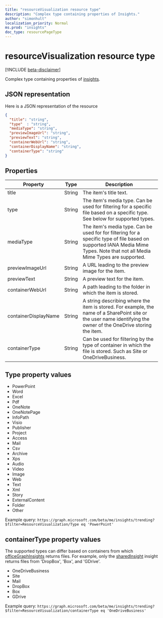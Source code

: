 ```yaml
---
title: "resourceVisualization resource type"
description: "Complex type containing properties of Insights."
author: "simonhult"
localization_priority: Normal
ms.prod: "insights"
doc_type: resourcePageType
---
```


# resourceVisualization resource type

[!INCLUDE [beta-disclaimer](../../includes/beta-disclaimer.md)]

Complex type containing properties of [insights](officegraphinsights.md).

## JSON representation

Here is a JSON representation of the resource

<!-- {
  "blockType": "resource",
  "optionalProperties": [
  ],  
  "@odata.type": "microsoft.graph.resourceVisualization"
}-->
```json
{
  "title": "string",
  "type"  : "string",
  "mediaType": "string",
  "previewImageUrl": "string",
  "previewText": "string",
  "containerWebUrl": "string",
  "containerDisplayName": "string",
  "containerType": "string"
}
```

## Properties

| Property      		| Type          | Description  |
| ------------- 		|---------------| -------------|
| title      			| String		| The item's title text.	   		   |
| type    			| String		| The item's media type. Can be used for filtering for a specific file based on a specific type. See below for supported types. |
| mediaType    			| String		| The item's media type. Can be used for for filtering for a specific type of file based on supported IANA Media Mime Types. Note that not all Media Mime Types are supported. |
| previewImageUrl   	| String		| A URL leading to the preview image for the item. |
| previewText      		| String		| A preview text for the item. |
| containerWebUrl      	| String		| A path leading to the folder in which the item is stored. |
| containerDisplayName  | String		| A string describing where the item is stored. For example, the name of a SharePoint site or the user name identifying the owner of the OneDrive storing the item.  |
| containerType    		| String | Can be used for filtering by the type of container in which the file is stored. Such as Site or OneDriveBusiness.	   |

## Type property values
-	PowerPoint
-	Word
-	Excel
-	Pdf
-	OneNote
-	OneNotePage
-	InfoPath
-	Visio
-	Publisher
-	Project
-	Access
-	Mail
-	Csv
-	Archive
-	Xps
-	Audio
-	Video
-	Image
-	Web
-	Text
-	Xml
-	Story
-	ExternalContent
-	Folder
-	Other

Example query:
`https://graph.microsoft.com/beta/me/insights/trending?$filter=ResourceVisualization/Type eq 'PowerPoint'`

## containerType property values
The supported types can differ based on containers from which [officeGraphInsights](officegraphinsights.md) returns files. For example, only the [sharedInsight](insights-shared.md) insight returns files from 'DropBox', 'Box', and 'GDrive'.

-	OneDriveBusiness
-	Site
-	Mail
-	DropBox
-	Box
-	GDrive

Example query:
`https://graph.microsoft.com/beta/me/insights/trending?$filter=ResourceVisualization/containerType eq 'OneDriveBusiness'`
